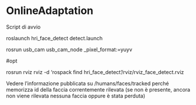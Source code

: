 # OnlineAdaptation
Script di avvio

roslaunch hri_face_detect detect.launch

rosrun usb_cam usb_cam_node _pixel_format:=yuyv 

#opt

rosrun rviz rviz -d ‘rospack find hri_face_detect’/rviz/rviz_face_detect.rviz 

 

Vedere l’informazione pubblicata su /humans/faces/tracked perché memorizza id della faccia correntemente rilevata (se non è presente, ancora non viene rilevata nessuna faccia oppure è stata perduta) 
